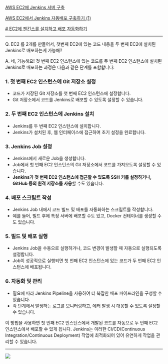 [AWS EC2에 Jenkins 서버 구축](https://velog.io/@hmyanghm/AWS-EC2%EC%97%90-Jenkins-%EC%84%9C%EB%B2%84-%EA%B5%AC%EC%B6%95)



[AWS EC2에서 Jenkins 자동배포 구축하기 (1)](https://akku-dev.tistory.com/46)


[# EC2에 젠킨스를 설치하고 배포 자동화하기](https://velog.io/@sdsd0908/EC2%EC%97%90-%EC%A0%A0%ED%82%A8%EC%8A%A4%EB%A5%BC-%EC%84%A4%EC%B9%98%ED%95%98%EA%B3%A0-%EB%B0%B0%ED%8F%AC-%EC%9E%90%EB%8F%99%ED%99%94%ED%95%98%EA%B8%B0)




---

Q. EC2 를 2개를 만들어서, 첫번째 EC2에 있는 코드 내용을 두 번째 EC2에 설치된 Jenkins로 배포하는게 가능해?

A. 네, 가능해요! 첫 번째 EC2 인스턴스에 있는 코드를 두 번째 EC2 인스턴스에 설치된 Jenkins로 배포하는 과정은 다음과 같은 단계를 포함합니다:

### 1. **첫 번째 EC2 인스턴스에 Git 저장소 설정**

- 코드가 저장된 Git 저장소를 첫 번째 EC2 인스턴스에 설정합니다.
- Git 저장소에서 코드를 Jenkins로 배포할 수 있도록 설정할 수 있습니다.

### 2. **두 번째 EC2 인스턴스에 Jenkins 설치**

- Jenkins를 두 번째 EC2 인스턴스에 설치합니다.
- Jenkins가 설치된 후, 웹 인터페이스에 접근하여 초기 설정을 완료합니다.

### 3. **Jenkins Job 설정**

- Jenkins에서 새로운 Job을 생성합니다.
- Job에서 첫 번째 EC2 인스턴스의 Git 저장소에서 코드를 가져오도록 설정할 수 있습니다.
- **Jenkins가 첫 번째 EC2 인스턴스에 접근할 수 있도록 SSH 키를 설정하거나, GitHub 등의 원격 저장소를 사용**할 수도 있습니다.

### 4. **배포 스크립트 작성**

- Jenkins Job 내에서 코드 빌드 및 배포를 자동화하는 스크립트를 작성합니다.
- 예를 들어, 빌드 후에 특정 서버에 배포할 수도 있고, Docker 컨테이너를 생성할 수도 있습니다.

### 5. **빌드 및 배포 실행**

- Jenkins Job을 수동으로 실행하거나, 코드 변경이 발생할 때 자동으로 실행되도록 설정합니다.
- Job이 성공적으로 실행되면 첫 번째 EC2 인스턴스에 있는 코드가 두 번째 EC2 인스턴스에 배포됩니다.

### 6. **자동화 및 관리**

- 필요에 따라 Jenkins Pipeline을 사용하여 더 복잡한 배포 파이프라인을 구성할 수 있습니다.
- 각 단계에서 발생하는 로그를 모니터링하고, 에러 발생 시 대응할 수 있도록 설정할 수 있습니다.

이 방법을 사용하면 첫 번째 EC2 인스턴스에서 개발된 코드를 자동으로 두 번째 EC2 인스턴스에서 배포할 수 있게 됩니다. Jenkins는 이러한 CI/CD(Continuous Integration/Continuous Deployment) 작업에 최적화되어 있어 유연하게 작업을 관리할 수 있습니다.


---




![](https://blog.kakaocdn.net/dn/neeED/btrXbtjWnuL/rK7n25rFtFD8LtcCkQRXaK/img.png)






